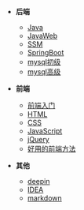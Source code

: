 - **后端**
  - [Java](backend/java/_sidebar.md)
  - [JavaWeb](backend/javaweb/_sidebar.md)
  - [SSM](backend/SSM/_sidebar.md)
  - [SpringBoot](backend/springboot/_sidebar.md)
  - [mysql初级](backend/mysql/初级/_sidebar.md)
  - [mysql高级](backend/mysql/高级/_sidebar.md)
- **前端**
  - [前端入门](front/前端入门.md)
  - [HTML](front/HTML.md)
  - [CSS](front/CSS.md)
  - [JavaScript](front/JavaScript.md)
  - [jQuery](front/jQuery.md)
  - [好用的前端方法](front/好用的前端方法/_sidebar.md)

- **其他**
  - [deepin](others/deepin/_sidebar.md)
  - [IDEA](others/idea/_sidebar.md)
  - [markdown](others/markdown/_sidebar.md)
  
    

